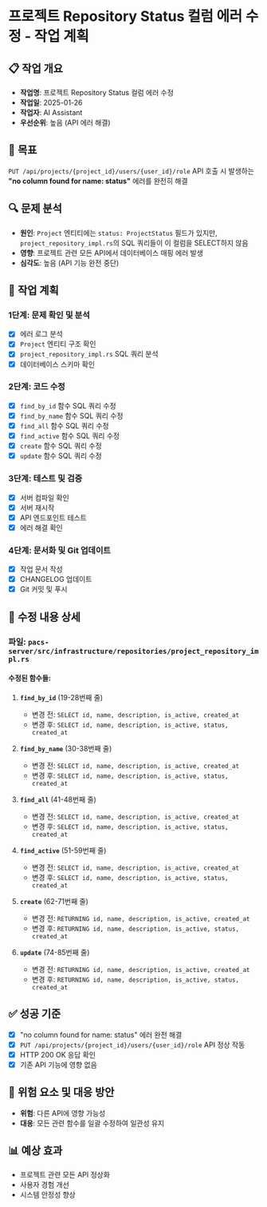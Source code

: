 # 프로젝트 Repository Status 컬럼 에러 수정 - 작업 계획

## 📋 작업 개요
- **작업명**: 프로젝트 Repository Status 컬럼 에러 수정
- **작업일**: 2025-01-26
- **작업자**: AI Assistant
- **우선순위**: 높음 (API 에러 해결)

## 🎯 목표
`PUT /api/projects/{project_id}/users/{user_id}/role` API 호출 시 발생하는 **"no column found for name: status"** 에러를 완전히 해결

## 🔍 문제 분석
- **원인**: `Project` 엔티티에는 `status: ProjectStatus` 필드가 있지만, `project_repository_impl.rs`의 SQL 쿼리들이 이 컬럼을 SELECT하지 않음
- **영향**: 프로젝트 관련 모든 API에서 데이터베이스 매핑 에러 발생
- **심각도**: 높음 (API 기능 완전 중단)

## 📝 작업 계획

### 1단계: 문제 확인 및 분석
- [x] 에러 로그 분석
- [x] `Project` 엔티티 구조 확인
- [x] `project_repository_impl.rs` SQL 쿼리 분석
- [x] 데이터베이스 스키마 확인

### 2단계: 코드 수정
- [x] `find_by_id` 함수 SQL 쿼리 수정
- [x] `find_by_name` 함수 SQL 쿼리 수정
- [x] `find_all` 함수 SQL 쿼리 수정
- [x] `find_active` 함수 SQL 쿼리 수정
- [x] `create` 함수 SQL 쿼리 수정
- [x] `update` 함수 SQL 쿼리 수정

### 3단계: 테스트 및 검증
- [x] 서버 컴파일 확인
- [x] 서버 재시작
- [x] API 엔드포인트 테스트
- [x] 에러 해결 확인

### 4단계: 문서화 및 Git 업데이트
- [x] 작업 문서 작성
- [x] CHANGELOG 업데이트
- [x] Git 커밋 및 푸시

## 🔧 수정 내용 상세

### 파일: `pacs-server/src/infrastructure/repositories/project_repository_impl.rs`

#### 수정된 함수들:
1. **`find_by_id`** (19-28번째 줄)
   - 변경 전: `SELECT id, name, description, is_active, created_at`
   - 변경 후: `SELECT id, name, description, is_active, status, created_at`

2. **`find_by_name`** (30-38번째 줄)
   - 변경 전: `SELECT id, name, description, is_active, created_at`
   - 변경 후: `SELECT id, name, description, is_active, status, created_at`

3. **`find_all`** (41-48번째 줄)
   - 변경 전: `SELECT id, name, description, is_active, created_at`
   - 변경 후: `SELECT id, name, description, is_active, status, created_at`

4. **`find_active`** (51-59번째 줄)
   - 변경 전: `SELECT id, name, description, is_active, created_at`
   - 변경 후: `SELECT id, name, description, is_active, status, created_at`

5. **`create`** (62-71번째 줄)
   - 변경 전: `RETURNING id, name, description, is_active, created_at`
   - 변경 후: `RETURNING id, name, description, is_active, status, created_at`

6. **`update`** (74-85번째 줄)
   - 변경 전: `RETURNING id, name, description, is_active, created_at`
   - 변경 후: `RETURNING id, name, description, is_active, status, created_at`

## ✅ 성공 기준
- [x] "no column found for name: status" 에러 완전 해결
- [x] `PUT /api/projects/{project_id}/users/{user_id}/role` API 정상 작동
- [x] HTTP 200 OK 응답 확인
- [x] 기존 API 기능에 영향 없음

## 🚨 위험 요소 및 대응 방안
- **위험**: 다른 API에 영향 가능성
- **대응**: 모든 관련 함수를 일괄 수정하여 일관성 유지

## 📊 예상 효과
- 프로젝트 관련 모든 API 정상화
- 사용자 경험 개선
- 시스템 안정성 향상
